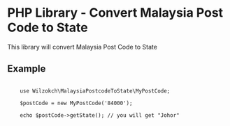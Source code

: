 PHP Library - Convert Malaysia Post Code to State
=========================

This library will convert Malaysia Post Code to State

Example
--------
<pre><code>
    use Wilzokch\MalaysiaPostcodeToState\MyPostCode;
    
    $postCode = new MyPostCode('84000');
    
    echo $postCode->getState(); // you will get "Johor" 
</code></pre>